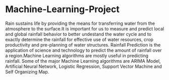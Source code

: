 # Machine-Learning-Project
Rain sustains life by providing the means for transferring water from the atmosphere to the surface.It is important for us to measure and predict local and global rainfall behavior to better undestand the water cycle and to exactly determine the rainfall for effective use of water resources, crop productivity and pre-planning of water structures. Rainfall Prediction is the application of science and technology to predict the amount of rainfall over a region.Machine Learning algorithms are mostly useful in predicting rainfall. Some of the major Machine Learning algorithms are ARIMA Model, Artificial Neural Network, Logistic Regression, Support Vector Machine and Self Organizing Map.
